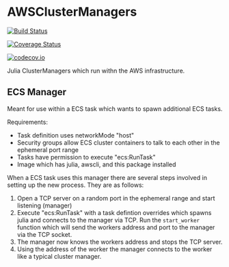 # AWSClusterManagers

[![Build Status](https://travis-ci.org/omus/AWSClusterManagers.jl.svg?branch=master)](https://travis-ci.org/omus/AWSClusterManagers.jl)

[![Coverage Status](https://coveralls.io/repos/omus/AWSClusterManagers.jl/badge.svg?branch=master&service=github)](https://coveralls.io/github/omus/AWSClusterManagers.jl?branch=master)

[![codecov.io](http://codecov.io/github/omus/AWSClusterManagers.jl/coverage.svg?branch=master)](http://codecov.io/github/omus/AWSClusterManagers.jl?branch=master)

Julia ClusterManagers which run withn the AWS infrastructure.

## ECS Manager

Meant for use within a ECS task which wants to spawn additional ECS tasks.

Requirements:
- Task definition uses networkMode "host"
- Security groups allow ECS cluster containers to talk to each other in the ephemeral port range
- Tasks have permission to execute "ecs:RunTask"
- Image which has julia, awscli, and this package installed

When a ECS task uses this manager there are several steps involved in setting up the new process. They are as follows:

1. Open a TCP server on a random port in the ephemeral range and start listening (manager)
2. Execute "ecs:RunTask" with a task defintion overrides which spawns julia and connects to the manager via TCP. Run the `start_worker` function which will send the workers address and port to the manager via the TCP socket.
3. The manager now knows the workers address and stops the TCP server.
4. Using the address of the worker the manager connects to the worker like a typical cluster manager.
